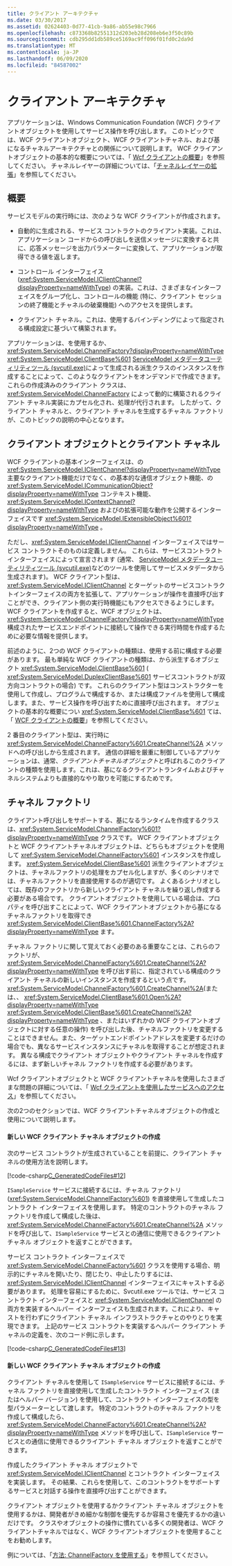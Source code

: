 ```yaml
---
title: クライアント アーキテクチャ
ms.date: 03/30/2017
ms.assetid: 02624403-0d77-41cb-9a86-ab55e98c7966
ms.openlocfilehash: c873368b82551312d203eb28d208eb6e3f50c89b
ms.sourcegitcommit: cdb295dd1db589ce5169ac9ff096f01fd0c2da9d
ms.translationtype: MT
ms.contentlocale: ja-JP
ms.lasthandoff: 06/09/2020
ms.locfileid: "84587002"
---
```

# <a name="client-architecture"></a>クライアント アーキテクチャ
アプリケーションは、Windows Communication Foundation (WCF) クライアントオブジェクトを使用してサービス操作を呼び出します。 このトピックでは、WCF クライアントオブジェクト、WCF クライアントチャネル、および基になるチャネルアーキテクチャとの関係について説明します。 WCF クライアントオブジェクトの基本的な概要については、「 [Wcf クライアントの概要](../wcf-client-overview.md)」を参照してください。 チャネルレイヤーの詳細については、「[チャネルレイヤーの拡張](../extending/extending-the-channel-layer.md)」を参照してください。  
  
## <a name="overview"></a>概要  
 サービスモデルの実行時には、次のような WCF クライアントが作成されます。  
  
- 自動的に生成される、サービス コントラクトのクライアント実装。これは、アプリケーション コードからの呼び出しを送信メッセージに変換すると共に、応答メッセージを出力パラメーターに変換して、アプリケーションが取得できる値を返します。  
  
- コントロール インターフェイス (<xref:System.ServiceModel.IClientChannel?displayProperty=nameWithType>) の実装。これは、さまざまなインターフェイスをグループ化し、コントロールの機能 (特に、クライアント セッションの終了機能とチャネルの破棄機能) へのアクセスを提供します。  
  
- クライアント チャネル。これは、使用するバインディングによって指定される構成設定に基づいて構築されます。  
  
 アプリケーションは、を使用するか、 <xref:System.ServiceModel.ChannelFactory?displayProperty=nameWithType> <xref:System.ServiceModel.ClientBase%601> [ServiceModel メタデータユーティリティツール (svcutil.exe)](../servicemodel-metadata-utility-tool-svcutil-exe.md)によって生成される派生クラスのインスタンスを作成することによって、このようなクライアントをオンデマンドで作成できます。 これらの作成済みのクライアント クラスは、<xref:System.ServiceModel.ChannelFactory> によって動的に構築されるクライアント チャネル実装にカプセル化され、処理が代行されます。 したがって、クライアント チャネルと、クライアント チャネルを生成するチャネル ファクトリが、このトピックの説明の中心となります。  
  
## <a name="client-objects-and-client-channels"></a>クライアント オブジェクトとクライアント チャネル  
 WCF クライアントの基本インターフェイスは、の <xref:System.ServiceModel.IClientChannel?displayProperty=nameWithType> 主要なクライアント機能だけでなく、の基本的な通信オブジェクト機能、の <xref:System.ServiceModel.ICommunicationObject?displayProperty=nameWithType> コンテキスト機能、 <xref:System.ServiceModel.IContextChannel?displayProperty=nameWithType> およびの拡張可能な動作を公開するインターフェイスです <xref:System.ServiceModel.IExtensibleObject%601?displayProperty=nameWithType> 。  
  
 ただし、<xref:System.ServiceModel.IClientChannel> インターフェイスではサービス コントラクトそのものは定義しません。 これらは、サービスコントラクトインターフェイスによって宣言されます (通常、 [ServiceModel メタデータユーティリティツール (svcutil.exe)](../servicemodel-metadata-utility-tool-svcutil-exe.md)などのツールを使用してサービスメタデータから生成されます)。 WCF クライアント型は、 <xref:System.ServiceModel.IClientChannel> とターゲットのサービスコントラクトインターフェイスの両方を拡張して、アプリケーションが操作を直接呼び出すことができ、クライアント側の実行時機能にもアクセスできるようにします。 WCF クライアントを作成すると、WCF オブジェクトは、 <xref:System.ServiceModel.ChannelFactory?displayProperty=nameWithType> 構成されたサービスエンドポイントに接続して操作できる実行時間を作成するために必要な情報を提供します。  
  
 前述のように、2つの WCF クライアントの種類は、使用する前に構成する必要があります。 最も単純な WCF クライアントの種類は、から派生するオブジェクト <xref:System.ServiceModel.ClientBase%601> ( <xref:System.ServiceModel.DuplexClientBase%601> サービスコントラクトが双方向コントラクトの場合) です。 これらのクライアント型はコンストラクターを使用して作成し、プログラムで構成するか、または構成ファイルを使用して構成します。また、サービス操作を呼び出すために直接呼び出されます。 オブジェクトの基本的な概要につい <xref:System.ServiceModel.ClientBase%601> ては、「 [WCF クライアントの概要](../wcf-client-overview.md)」を参照してください。  
  
 2 番目のクライアント型は、実行時に <xref:System.ServiceModel.ChannelFactory%601.CreateChannel%2A> メソッドへの呼び出しから生成されます。 通信の詳細を厳重に制御しているアプリケーションは、通常、*クライアントチャネルオブジェクト*と呼ばれるこのクライアントの種類を使用します。これは、基になるクライアントランタイムおよびチャネルシステムよりも直接的なやり取りを可能にするためです。  
  
## <a name="channel-factories"></a>チャネル ファクトリ  
 クライアント呼び出しをサポートする、基になるランタイムを作成するクラスは、<xref:System.ServiceModel.ChannelFactory%601?displayProperty=nameWithType> クラスです。 WCF クライアントオブジェクトと WCF クライアントチャネルオブジェクトは、どちらもオブジェクトを使用して <xref:System.ServiceModel.ChannelFactory%601> インスタンスを作成します。 <xref:System.ServiceModel.ClientBase%601> 派生クライアントオブジェクトは、チャネルファクトリの処理をカプセル化しますが、多くのシナリオでは、チャネルファクトリを直接使用するのが適切です。 よくあるシナリオとしては、既存のファクトリから新しいクライアント チャネルを繰り返し作成する必要がある場合です。 クライアントオブジェクトを使用している場合は、プロパティを呼び出すことによって、WCF クライアントオブジェクトから基になるチャネルファクトリを取得でき <xref:System.ServiceModel.ClientBase%601.ChannelFactory%2A?displayProperty=nameWithType> ます。  
  
 チャネル ファクトリに関して覚えておく必要のある重要なことは、これらのファクトリが、<xref:System.ServiceModel.ChannelFactory%601.CreateChannel%2A?displayProperty=nameWithType> を呼び出す前に、指定されている構成のクライアント チャネルの新しいインスタンスを作成するという点です。 <xref:System.ServiceModel.ChannelFactory%601.CreateChannel%2A>(または、、 <xref:System.ServiceModel.ClientBase%601.Open%2A?displayProperty=nameWithType> <xref:System.ServiceModel.ClientBase%601.CreateChannel%2A?displayProperty=nameWithType> 、またはいずれかの WCF クライアントオブジェクトに対する任意の操作) を呼び出した後、チャネルファクトリを変更することはできません。また、ターゲットエンドポイントアドレスを変更するだけの場合でも、異なるサービスインスタンスにチャネルを取得することが想定されます。 異なる構成でクライアント オブジェクトやクライアント チャネルを作成するには、まず新しいチャネル ファクトリを作成する必要があります。  
  
 Wcf クライアントオブジェクトと WCF クライアントチャネルを使用したさまざまな問題の詳細については、「 [Wcf クライアントを使用したサービスへのアクセス](accessing-services-using-a-client.md)」を参照してください。  
  
 次の2つのセクションでは、WCF クライアントチャネルオブジェクトの作成と使用について説明します。  
  
#### <a name="creating-a-new-wcf-client-channel-object"></a>新しい WCF クライアント チャネル オブジェクトの作成  
 次のサービス コントラクトが生成されていることを前提に、クライアント チャネルの使用方法を説明します。  
  
 [!code-csharp[C_GeneratedCodeFiles#12](../../../../samples/snippets/csharp/VS_Snippets_CFX/c_generatedcodefiles/cs/proxycode.cs#12)]  
  
 `ISampleService` サービスに接続するには、チャネル ファクトリ (<xref:System.ServiceModel.ChannelFactory%601>) を直接使用して生成したコントラクト インターフェイスを使用します。 特定のコントラクトのチャネル ファクトリを作成して構成した後は、<xref:System.ServiceModel.ChannelFactory%601.CreateChannel%2A> メソッドを呼び出して、`ISampleService` サービスとの通信に使用できるクライアント チャネル オブジェクトを返すことができます。  
  
 サービス コントラクト インターフェイスで <xref:System.ServiceModel.ChannelFactory%601> クラスを使用する場合、明示的にチャネルを開いたり、閉じたり、中止したりするには、 <xref:System.ServiceModel.IClientChannel> インターフェイスにキャストする必要があります。 処理を容易にするために、Svcutil.exe ツールでは、サービス コントラクト インターフェイスと <xref:System.ServiceModel.IClientChannel> の両方を実装するヘルパー インターフェイスも生成されます。これにより、キャストを行わずにクライアント チャネル インフラストラクチャとのやりとりを実現できます。 上記のサービス コントラクトを実装するヘルパー クライアント チャネルの定義を、次のコード例に示します。  
  
 [!code-csharp[C_GeneratedCodeFiles#13](../../../../samples/snippets/csharp/VS_Snippets_CFX/c_generatedcodefiles/cs/proxycode.cs#13)]  
  
#### <a name="creating-a-new-wcf-client-channel-object"></a>新しい WCF クライアント チャネル オブジェクトの作成  
 クライアント チャネルを使用して `ISampleService` サービスに接続するには、チャネル ファクトリを直接使用して生成したコントラクト インターフェイス (またはヘルパー バージョン) を使用して、コントラクト インターフェイスの型を型パラメーターとして渡します。 特定のコントラクトのチャネル ファクトリを作成して構成したら、<xref:System.ServiceModel.ChannelFactory%601.CreateChannel%2A?displayProperty=nameWithType> メソッドを呼び出して、`ISampleService` サービスとの通信に使用できるクライアント チャネル オブジェクトを返すことができます。  
  
 作成したクライアント チャネル オブジェクトで <xref:System.ServiceModel.IClientChannel> とコントラクト インターフェイスを実装します。 その結果、これらを使用して、このコントラクトをサポートするサービスと対話する操作を直接呼び出すことができます。  
  
 クライアント オブジェクトを使用するかクライアント チャネル オブジェクトを使用するかは、開発者がきめ細かな制御を優先するか容易さを優先するかの違いだけです。 クラスやオブジェクトの操作に慣れている多くの開発者は、WCF クライアントチャネルではなく、WCF クライアントオブジェクトを使用することをお勧めします。  
  
 例については、「[方法: ChannelFactory を使用する](how-to-use-the-channelfactory.md)」を参照してください。
